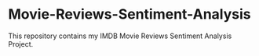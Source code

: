 # Movie-Reviews-Sentiment-Analysis
This repository contains my IMDB Movie Reviews Sentiment Analysis Project.

